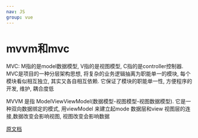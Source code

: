 ```yaml
---
nav: JS
group: vue
---
```

# mvvm和mvc

MVC: M指的是model数据模型, V指的是视图模型, C指的是controller控制器. MVC是项目的一种分层架构思想, 将复杂的业务逻辑抽离为职能单一的模块, 每个模块看似相互独立, 其实又各自相互依赖. 它保证了模块的职能单一性, 方便程序的开发, 维护, 耦合度低

MVVM 是指 ModelViewViewModel(数据模型-视图模型-视图数据模型). 它是一种双向数据绑定的模式, 用viewModel 来建立起mode 数据层和view 视图层的连接,数据改变会影响视图, 视图改变会影响数据

[原文档](https://www.yuque.com/silence1224/zvw0fi/kcado0#8a169600)
